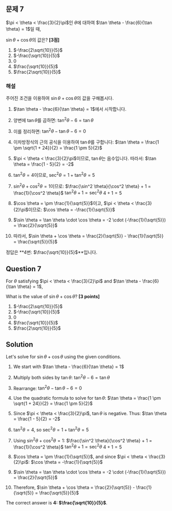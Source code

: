 

## 문제 7
$\pi < \theta < \frac{3}{2}\pi$인 $\theta$에 대하여 $\tan \theta - \frac{6}{\tan \theta} = 1$일 때,

$\sin \theta + \cos \theta$의 값은? **[3점]**

1) $-\frac{2\sqrt{10}}{5}$
2) $-\frac{\sqrt{10}}{5}$
3) $0$
4) $\frac{\sqrt{10}}{5}$
5) $\frac{2\sqrt{10}}{5}$

### 해설
주어진 조건을 이용하여 $\sin \theta + \cos \theta$의 값을 구해봅시다.

1) $\tan \theta - \frac{6}{\tan \theta} = 1$에서 시작합니다.

2) 양변에 $\tan \theta$를 곱하면:
   $\tan^2 \theta - 6 = \tan \theta$

3) 이를 정리하면:
   $\tan^2 \theta - \tan \theta - 6 = 0$

4) 이차방정식의 근의 공식을 이용하여 $\tan \theta$를 구합니다:
   $\tan \theta = \frac{1 \pm \sqrt{1 + 24}}{2} = \frac{1 \pm 5}{2}$

5) $\pi < \theta < \frac{3}{2}\pi$이므로, $\tan \theta$는 음수입니다. 따라서:
   $\tan \theta = \frac{1 - 5}{2} = -2$

6) $\tan^2 \theta = 4$이므로, $\sec^2 \theta = 1 + \tan^2 \theta = 5$

7) $\sin^2 \theta + \cos^2 \theta = 1$이므로:
   $\frac{\sin^2 \theta}{\cos^2 \theta} + 1 = \frac{1}{\cos^2 \theta}$
   $\tan^2 \theta + 1 = \sec^2 \theta$
   $4 + 1 = 5$

8) $\cos \theta = \pm \frac{1}{\sqrt{5}}$이고, $\pi < \theta < \frac{3}{2}\pi$이므로:
   $\cos \theta = -\frac{1}{\sqrt{5}}$

9) $\sin \theta = \tan \theta \cdot \cos \theta = -2 \cdot (-\frac{1}{\sqrt{5}}) = \frac{2}{\sqrt{5}}$

10) 따라서, $\sin \theta + \cos \theta = \frac{2}{\sqrt{5}} - \frac{1}{\sqrt{5}} = \frac{\sqrt{5}}{5}$

정답은 **4번: $\frac{\sqrt{10}}{5}$**입니다.

## Question 7
For $\theta$ satisfying $\pi < \theta < \frac{3}{2}\pi$ and $\tan \theta - \frac{6}{\tan \theta} = 1$,

What is the value of $\sin \theta + \cos \theta$? **[3 points]**

1) $-\frac{2\sqrt{10}}{5}$
2) $-\frac{\sqrt{10}}{5}$
3) $0$
4) $\frac{\sqrt{10}}{5}$
5) $\frac{2\sqrt{10}}{5}$

## Solution
Let's solve for $\sin \theta + \cos \theta$ using the given conditions.

1) We start with $\tan \theta - \frac{6}{\tan \theta} = 1$

2) Multiply both sides by $\tan \theta$:
   $\tan^2 \theta - 6 = \tan \theta$

3) Rearrange:
   $\tan^2 \theta - \tan \theta - 6 = 0$

4) Use the quadratic formula to solve for $\tan \theta$:
   $\tan \theta = \frac{1 \pm \sqrt{1 + 24}}{2} = \frac{1 \pm 5}{2}$

5) Since $\pi < \theta < \frac{3}{2}\pi$, $\tan \theta$ is negative. Thus:
   $\tan \theta = \frac{1 - 5}{2} = -2$

6) $\tan^2 \theta = 4$, so $\sec^2 \theta = 1 + \tan^2 \theta = 5$

7) Using $\sin^2 \theta + \cos^2 \theta = 1$:
   $\frac{\sin^2 \theta}{\cos^2 \theta} + 1 = \frac{1}{\cos^2 \theta}$
   $\tan^2 \theta + 1 = \sec^2 \theta$
   $4 + 1 = 5$

8) $\cos \theta = \pm \frac{1}{\sqrt{5}}$, and since $\pi < \theta < \frac{3}{2}\pi$:
   $\cos \theta = -\frac{1}{\sqrt{5}}$

9) $\sin \theta = \tan \theta \cdot \cos \theta = -2 \cdot (-\frac{1}{\sqrt{5}}) = \frac{2}{\sqrt{5}}$

10) Therefore, $\sin \theta + \cos \theta = \frac{2}{\sqrt{5}} - \frac{1}{\sqrt{5}} = \frac{\sqrt{5}}{5}$

The correct answer is **4: $\frac{\sqrt{10}}{5}$**.